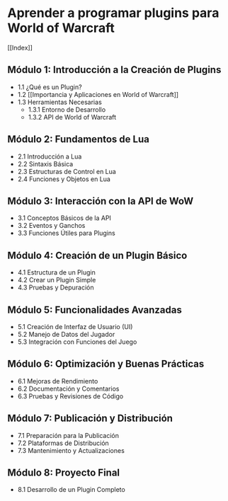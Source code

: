 # Aprender a programar plugins para World of Warcraft

[[Index]]

## Módulo 1: Introducción a la Creación de Plugins

- 1.1 ¿Qué es un Plugin?
- 1.2 [[Importancia y Aplicaciones en World of Warcraft]]
- 1.3 Herramientas Necesarias
	- 1.3.1 Entorno de Desarrollo
	- 1.3.2 API de World of Warcraft

## Módulo 2: Fundamentos de Lua

- 2.1 Introducción a Lua
- 2.2 Sintaxis Básica
- 2.3 Estructuras de Control en Lua
- 2.4 Funciones y Objetos en Lua

## Módulo 3: Interacción con la API de WoW

- 3.1 Conceptos Básicos de la API
- 3.2 Eventos y Ganchos
- 3.3 Funciones Útiles para Plugins

## Módulo 4: Creación de un Plugin Básico

- 4.1 Estructura de un Plugin
- 4.2 Crear un Plugin Simple
- 4.3 Pruebas y Depuración

## Módulo 5: Funcionalidades Avanzadas

- 5.1 Creación de Interfaz de Usuario (UI)
- 5.2 Manejo de Datos del Jugador
- 5.3 Integración con Funciones del Juego

## Módulo 6: Optimización y Buenas Prácticas

- 6.1 Mejoras de Rendimiento
- 6.2 Documentación y Comentarios
- 6.3 Pruebas y Revisiones de Código

## Módulo 7: Publicación y Distribución

- 7.1 Preparación para la Publicación
- 7.2 Plataformas de Distribución
- 7.3 Mantenimiento y Actualizaciones

## Módulo 8: Proyecto Final

- 8.1 Desarrollo de un Plugin Completo
